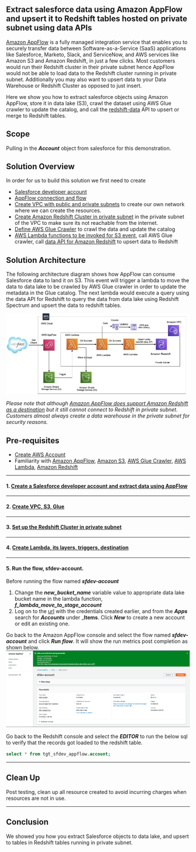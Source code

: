 ## Extract salesforce data using Amazon AppFlow and upsert it to Redshift tables hosted on private subnet using data APIs

[Amazon AppFlow](https://aws.amazon.com/appflow/) is a fully managed integration service that enables you to securely transfer data between Software-as-a-Service (SaaS) applications like Salesforce, Marketo, Slack, and ServiceNow, and AWS services like Amazon S3 and Amazon Redshift, in just a few clicks. Most customers would run their Redshift cluster in their private subnet hence AppFlow would not be able to load data to the Redshift cluster running in private subnet. Additionally you may also want to upsert data to your Data Warehouse or Redshift Cluster as opposed to just insert. 

Here we show you how to extract salesforce objects using Amazon AppFlow, store it in data lake (S3), crawl the dataset using AWS Glue crawler to update the catalog, and call the [redshift-data](https://boto3.amazonaws.com/v1/documentation/api/latest/reference/services/redshift-data.html#client) API to upsert or merge to Redshift tables.

## Scope
Pulling in the _**Account**_ object from salesforce for this demonstration.

## Solution Overview

In order for us to build this solution we first need to create 

* [Salesforce developer account](https://developer.salesforce.com) 
* [AppFlow connection and flow](https://aws.amazon.com/appflow/getting-started/)
* [Create VPC with public and private subnets](https://docs.aws.amazon.com/batch/latest/userguide/create-public-private-vpc.html) to create our own network where we can create the resources.
* [Create Amazon Redshift Cluster in private subnet](https://docs.aws.amazon.com/redshift/latest/gsg/rs-gsg-launch-sample-cluster.html) in the private subnet of the VPC to make sure its not reachable from the internet.
* [Define AWS Glue Crawler](https://docs.aws.amazon.com/glue/latest/dg/add-crawler.html) to crawl the data and update the catalog
* [AWS Lambda functions to be invoked for S3 event](https://docs.aws.amazon.com/lambda/latest/dg/with-s3.html), call AWS Glue crawler, call [data API for Amazon Redshift](https://aws.amazon.com/about-aws/whats-new/2020/09/announcing-data-api-for-amazon-redshift/) to upsert data to Redshift

## Solution Architecture

The following architecture diagram shows how AppFlow can consume Salesforce data to land it on S3. This event will trigger a lambda to move the data to data lake to be crawled by AWS Glue crawler in order to update the metadata in the Glue catalog. The next lambda would execute a query using the data API for Redshift to query the data from data lake using Redshift Spectrum and upsert the data to redshift tables.

![architecture](images/SF_AppFlow_Upsert_Redshift.jpg)

*Please note that although [Amazon AppFlow does support Amazon Redshift as a destination](https://docs.aws.amazon.com/appflow/latest/userguide/requirements.html#redshift) but it still cannot connect to Redshift in private subnet. Customers almost always create a data warehouse in the private subnet for security reasons.*

## Pre-requisites
- [Create AWS Account](https://aws.amazon.com/premiumsupport/knowledge-center/create-and-activate-aws-account/)
- Familiarity with [Amazon AppFlow](https://aws.amazon.com/appflow/), [Amazon S3](https://aws.amazon.com/s3/), [AWS Glue Crawler](https://docs.aws.amazon.com/glue/latest/dg/add-crawler.html), [AWS Lambda](https://aws.amazon.com/lambda/), [Amazon Redshift](https://aws.amazon.com/redshift/)

----

#### 1. [Create a Salesforce developer account and extract data using AppFlow](AppFlow_extract_from_Salesforce.md)

----

#### 2. [Create VPC, S3, Glue](Create_VPC_S3_Glue.md)

----

#### 3. [Set up the Redshift Cluster in private subnet](Create_Redshift_Private.md)

----

#### 4. [Create Lambda, its layers, triggers, destination](Create_Lambda_Layers_Triggers_Destination.md)

----

#### 5. Run the flow, sfdev-account.

Before running the flow named _**sfdev-account**_
1. Change the _**new_bucket_name**_ variable value to appropriate data lake bucket name in the lambda function, _**f_lambda_move_to_stage_account**_
2. Log on to the [url](https://login.salesforce.com) with the credentials created earlier, and from the _**Apps**_ search for _**Accounts**_ under _**Items**. Click _**New**_ to create a new account or edit an existing one.

Go back to the Amazon AppFlow console and select the flow named _**sfdev-account**_ and click _**Run flow**_. It will show the run metrics post completion as shown below.
![Run_appflow](images/Run_appflow.png)

Go back to the Redshift console and select the _**EDITOR**_ to run the below sql to verify that the records got loaded to the redshift table.
```sql
select * from tgt_sfdev_appflow.account;
```

----

## Clean Up

Post testing, clean up all resource created to avoid incurring charges when resources are not in use.

----

## Conclusion

We showed you how you extract Salesforce objects to data lake, and upsert to tables in Redshift tables running in private subnet.
